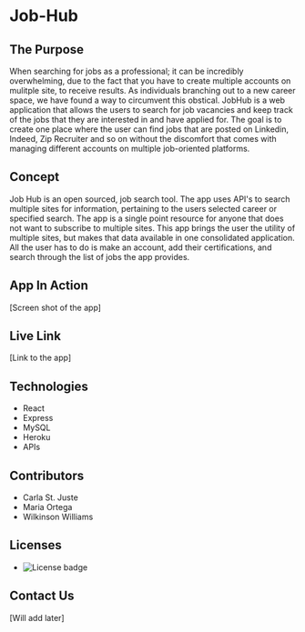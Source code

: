 # Job-Hub

## The Purpose

When searching for jobs as a professional; it can be incredibly overwhelming, due to the fact that you have to create multiple accounts on mulitple site, to receive results. As individuals branching out to a new career space, we have found a way to circumvent this obstical. JobHub is a web application that allows the users to search for job vacancies and keep track of the jobs that they are interested in and have applied for. The goal is to create one place where the user can find jobs that are posted on Linkedin, Indeed, Zip Recruiter and so on without the discomfort that comes with managing different accounts on multiple job-oriented
platforms.


## Concept

Job Hub is an open sourced, job search tool. The app uses API's to search multiple sites for information, pertaining to the users selected career or specified search. The app is a single point resource for anyone that does not want to subscribe to multiple sites. This app brings the user the utility of multiple sites, but makes that data available in one consolidated application. All the user has to do is make an account, add their certifications, and search through the list of jobs the app provides.

## App In Action

[Screen shot of the app]

## Live Link

[Link to the app]

## Technologies

* React
* Express
* MySQL
* Heroku
* APIs

## Contributors

* Carla St. Juste
* Maria Ortega
* Wilkinson Williams

## Licenses

* ![License badge](https://img.shields.io/badge/License-MIT-green)

## Contact Us

[Will add later]







